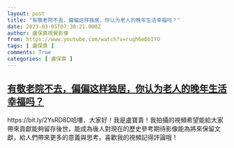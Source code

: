 ```yaml
---
layout: post
title: "有敬老院不去，偏偏这样独居，你认为老人的晚年生活幸福吗？"
date: 2023-03-05T07:30:21.000Z
author: 盧保貴視覺影像
from: https://www.youtube.com/watch?v=ruqh6eDbIYU
tags: [ 盧保貴 ]
comments: True
categories: [ 盧保貴 ]
---
```

<!--1678001421000-->
[有敬老院不去，偏偏这样独居，你认为老人的晚年生活幸福吗？](https://www.youtube.com/watch?v=ruqh6eDbIYU)
------

<div>
https://bit.ly/2YsRD8D哈嘍，大家好！我是盧寶貴！我拍攝的視頻希望能給大家帶來貢獻能夠留存後世，能成為後人對現在的歷史參考期待影像能為將來保留文獻，給人們帶來更多的意義與思考。喜歡我的視頻記得評論哦！
</div>
